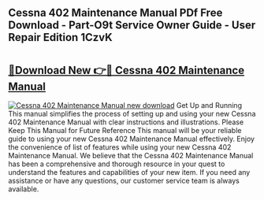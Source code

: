 ## Cessna 402 Maintenance Manual PDf Free Download - Part-O9t Service Owner Guide - User Repair Edition 1CzvK

# <h2><a href="http://bc27512.oget.top/?id=Cessna+402+Maintenance+Manual">🔗Download New 👉🔴 Cessna 402 Maintenance Manual</a></h2>

[![Cessna 402 Maintenance Manual new download](https://i.imgur.com/5g1atiW.png)](http://bc27512.oget.top/?id=Cessna+402+Maintenance+Manual)
Get Up and Running This manual simplifies the process of setting up and using your new Cessna 402 Maintenance Manual with clear instructions and illustrations. Please Keep This Manual for Future Reference This manual will be your reliable guide to using your new Cessna 402 Maintenance Manual effectively. Enjoy the convenience of list of features while using your new Cessna 402 Maintenance Manual. We believe that the Cessna 402 Maintenance Manual has been a comprehensive and thorough resource in your quest to understand the features and capabilities of your new item. If you need any assistance or have any questions, our customer service team is always available.
